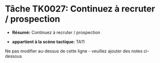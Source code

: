 # Tâche TK0027: Continuez à recruter / prospection

* **Résumé:** Continuez à recruter / prospection

* **appartient à la scène tactique:** TA11

Ne pas modifier au-dessus de cette ligne - veuillez ajouter des notes ci-dessous